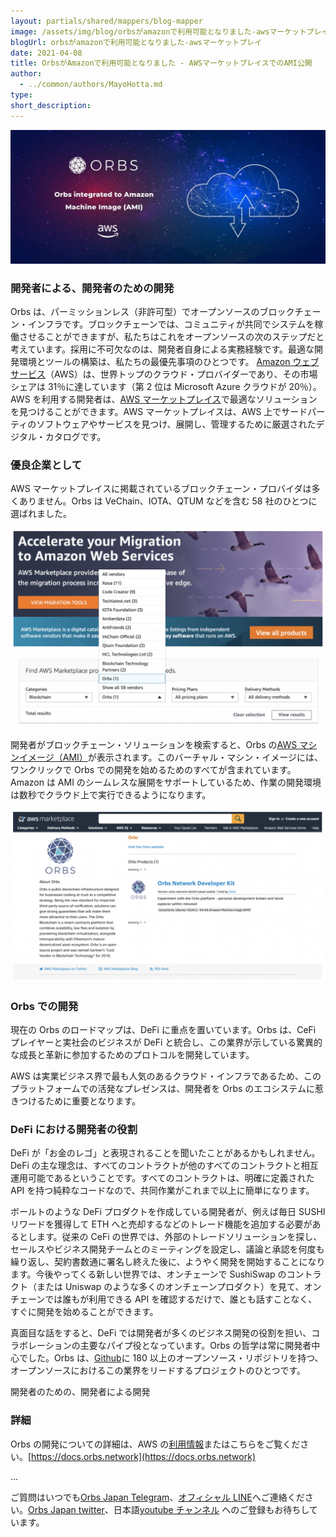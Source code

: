 ```yaml
---
layout: partials/shared/mappers/blog-mapper
image: /assets/img/blog/orbsがamazonで利用可能となりました-awsマーケットプレイ/bg.jpg
blogUrl: orbsがamazonで利用可能となりました-awsマーケットプレイ
date: 2021-04-08
title: OrbsがAmazonで利用可能となりました - AWSマーケットプレイスでのAMI公開
author:
  - ../common/authors/MayoHotta.md
type:
short_description:
---
```


![](/assets/img/blog/orbsがamazonで利用可能となりました-awsマーケットプレイ/photo_2021-03-17_13-29-45-copy-1030x438.jpg)

### 開発者による、開発者のための開発

Orbs は、パーミッションレス（非許可型）でオープンソースのブロックチェーン・インフラです。ブロックチェーンでは、コミュニティが共同でシステムを稼働させることができますが、私たちはこれをオープンソースの次のステップだと考えています。採用に不可欠なのは、開発者自身による実務経験です。最適な開発環境とツールの構築は、私たちの最優先事項のひとつです。 [Amazon ウェブサービス](https://aws.amazon.com/)（AWS）は、世界トップのクラウド・プロバイダーであり、その市場シェアは 31％に達しています（第 2 位は Microsoft Azure クラウドが 20％）。AWS を利用する開発者は、[AWS マーケットプレイス](https://aws.amazon.com/marketplace)で最適なソリューションを見つけることができます。AWS マーケットプレイスは、AWS 上でサードパーティのソフトウェアやサービスを見つけ、展開し、管理するために厳選されたデジタル・カタログです。

### 優良企業として

AWS マーケットプレイスに掲載されているブロックチェーン・プロバイダは多くありません。Orbs は VeChain、IOTA、QTUM などを含む 58 社のひとつに選ばれました。

![](/assets/img/blog/orbsがamazonで利用可能となりました-awsマーケットプレイ/Screen-Shot-2021-04-07-at-23.24.00-1030x651.png)

開発者がブロックチェーン・ソリューションを検索すると、Orbs の[AWS マシンイメージ（AMI）](https://aws.amazon.com/marketplace/seller-profile?id=2f955efe-3b08-4fca-9a7d-f91e34c259f6)が表示されます。このバーチャル・マシン・イメージには、ワンクリックで Orbs での開発を始めるためのすべてが含まれています。Amazon は AMI のシームレスな展開をサポートしているため、作業の開発環境は数秒でクラウド上で実行できるようになります。

![](/assets/img/blog/orbsがamazonで利用可能となりました-awsマーケットプレイ/Screen-Shot-2021-04-07-at-23.25.15-1030x565.png)

### Orbs での開発

現在の Orbs のロードマップは、DeFi に重点を置いています。Orbs は、CeFi プレイヤーと実社会のビジネスが DeFi と統合し、この業界が示している驚異的な成長と革新に参加するためのプロトコルを開発しています。

AWS は実業ビジネス界で最も人気のあるクラウド・インフラであるため、このプラットフォームでの活発なプレゼンスは、開発者を Orbs のエコシステムに惹きつけるために重要となります。

### DeFi における開発者の役割

DeFi が「お金のレゴ」と表現されることを聞いたことがあるかもしれません。DeFi の主な理念は、すべてのコントラクトが他のすべてのコントラクトと相互運用可能であるということです。すべてのコントラクトは、明確に定義された API を持つ純粋なコードなので、共同作業がこれまで以上に簡単になります。

ボールトのような DeFi プロダクトを作成している開発者が、例えば毎日 SUSHI リワードを獲得して ETH へと売却するなどのトレード機能を追加する必要があるとします。従来の CeFi の世界では、外部のトレードソリューションを探し、セールスやビジネス開発チームとのミーティングを設定し、議論と承認を何度も繰り返し、契約書数通に署名し終えた後に、ようやく開発を開始することになります。今後やってくる新しい世界では、オンチェーンで SushiSwap のコントラクト（または Uniswap のような多くのオンチェーンプロダクト）を見て、オンチェーンでは誰もが利用できる API を確認するだけで、誰とも話すことなく、すぐに開発を始めることができます。

真面目な話をすると、DeFi では開発者が多くのビジネス開発の役割を担い、コラボレーションの主要なパイプ役となっています。Orbs の哲学は常に開発者中心でした。Orbs は、[Github](https://github.com/orbs-network)に 180 以上のオープンソース・リポジトリを持つ、オープンソースにおけるこの業界をリードするプロジェクトのひとつです。

開発者のための、開発者による開発

### 詳細

Orbs の開発についての詳細は、AWS の[利用情報](https://aws.amazon.com/marketplace/pp/B07TXRT8XX?#pdp-usage)またはこちらをご覧ください。[https://docs.orbs.network](https://docs.orbs.network)

...

ご質問はいつでも[Orbs Japan Telegram](https://t.me/joinchat/G0HZhBQssmZ05v6sp_G6jg)、[オフィシャル LINE](https://line.me/R/ti/p/%40vrf9558a)へご連絡ください。[Orbs Japan twitter](https://twitter.com/JapanOrbs)、日本語[youtube チャンネル](https://www.youtube.com/channel/UCZePjhX4e6CuAe8v63Li9lg) へのご登録もお待ちしています。
